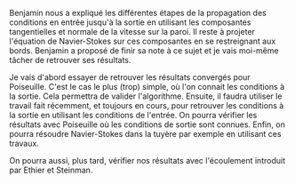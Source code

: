 Benjamin nous a expliqué les différentes étapes de la propagation des conditions en entrée jusqu'à la sortie en utilisant les composantes tangentielles et normale de la vitesse sur la paroi.
Il reste à projeter l'équation de Navier-Stokes sur ces composantes en se restreignant aux bords.
Benjamin a proposé de finir sa note à ce sujet et je vais moi-même tâcher de retrouver ses résultats.

Je vais d'abord essayer de retrouver les résultats convergés pour Poiseuille. C'est le cas le plus (trop) simple, où l'on connait les conditions à la sortie. Cela permettra de valider l'algorithme.
Ensuite, il faudra utiliser le travail fait récemment, et toujours en cours, pour retrouver les conditions à la sortie en utilisant les conditions de l'entrée. On pourra vérifier les résultats avec Poiseuille où les conditions de sortie sont connues.
Enfin, on pourra résoudre Navier-Stokes dans la tuyère par exemple en utilisant ces travaux.

On pourra aussi, plus tard, vérifier nos résultats avec l'écoulement introduit par Ethier et Steinman.

